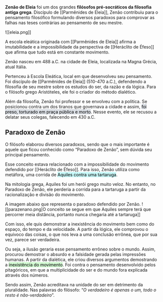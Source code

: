 **Zenão de Eleia** foi um dos grandes **filósofos pré-socráticos da filosofia antiga grega**. Discípulo de [[Parmênides de Eleia]], Zenão contribuiu para o pensamento filosófico formulando diversos paradoxos para comprovar as falhas nas teses contrárias ao pensamento de seu mestre.

![[eleia.png]]

A escola eleática originada com [[Parmênides de Eleia]] afirma a imutabilidade e a impossibilidade da perspectiva de [[Heráclito de Éfeso]] que afirma que tudo está em constante movimento.

Zenão nasceu em 488 a.C. na cidade de Eleia, localizada na Magna Grécia, atual Itália.

Pertenceu à Escola Eleática, local em que desenvolveu seu pensamento. Foi discípulo de [[Parmênides de Eleia]] (510-470 a.C.), defendendo a filosofia de seu mestre sobre os estudos do ser, da razão e da lógica. Para o filósofo grego Aristóteles, ele foi o criador do método dialético.

Além da filosofia, Zenão foi professor e se envolveu com a política. Se posicionou contra um dos tiranos que governava a cidade e assim, <mark style="background: #CACFD9A6;">foi preso, torturado em praça pública e morto</mark>. Nesse evento, ele se recusou a delatar seus colegas, falecendo em 430 a.C.

## Paradoxo de Zenão

O filósofo elaborou diversos paradoxos, sendo que o mais importante é aquele que ficou conhecido como “Paradoxo de Zenão”, sem dúvida seu principal pensamento.

Esse conceito estava relacionado com a impossibilidade do movimento defendido por [[Heráclito de Éfeso]]. Para isso, Zenão utiliza como metáfora, uma corrida de <mark style="background: #ABF7F7A6;">Aquiles contra uma tartaruga</mark>.

Na mitologia grega, Aquiles foi um herói grego muito veloz. No entanto, no Paradoxo de Zenão, ele perderia a corrida para a tartaruga a partir da racionalização e divisão do movimento.

A imagem abaixo que representa o paradoxo defendido por Zenão.
![[parazenano.png|O conceito se segue em que Aquiles sempre terá que percorrer meia distância, portanto nunca chegaria até a tartaruga]]

Com isso, ele quis demonstrar a inexistência do movimento bem como do espaço, do tempo e da velocidade. A partir da lógica, ele comprovou o equívoco das coisas, o que nos leva a uma conclusão errônea, que por sua vez, parece ser verdadeira.

Ou seja, a ilusão geraria esse pensamento errôneo sobre o mundo. Assim, procurou demostrar o absurdo e a falsidade gerada pelas impressões humanas. A partir da dialética, ele criou diversos argumentos demostrando a <mark style="background: #BBFABBA6;">inexistência do movimento</mark>. Foi contra o pensamento desenvolvido pelos pitagóricos, em que a multiplicidade do ser e do mundo fora explicada através dos números.

Sendo assim, Zenão acreditava na unidade do ser em detrimento da pluralidade. Nas palavras do filósofo: “_O verdadeiro é apenas o um, todo o resto é não-verdadeiro_”.